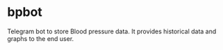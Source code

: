# bpbot
Telegram bot to store Blood pressure data. It provides historical data and graphs to the end user.

